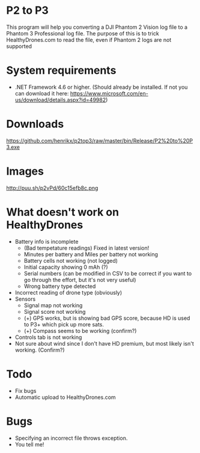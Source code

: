 # P2 to P3

This program will help you converting a DJI Phantom 2 Vision log file to a Phantom 3 Professional log file. The purpose of this
is to trick HealthyDrones.com to read the file, even if Phantom 2 logs are not supported

# System requirements
* .NET Framework 4.6 or higher. (Should already be installed.
If not you can download it here: https://www.microsoft.com/en-us/download/details.aspx?id=49982)

# Downloads
https://github.com/henrikx/p2top3/raw/master/bin/Release/P2%20to%20P3.exe

# Images
http://puu.sh/p2vPd/60c15efb8c.png

# What doesn't work on HealthyDrones
* Battery info is incomplete
  - (Bad tempetature readings) Fixed in latest version!
  - Minutes per battery and Miles per battery not working
  - Battery cells not working (not logged)
  - Initial capacity showing 0 mAh (?)
  - Serial numbers (can be modified in CSV to be correct if you want to go through the effort, but it's not very useful)
  - Wrong battery type detected
* Incorrect reading of drone type (obviously)
* Sensors
  - Signal map not working
  - Signal score not working
  - (+) GPS works, but is showing bad GPS score, because HD is used to P3+ which pick up more sats.
  - (+) Compass seems to be working (confirm?)
* Controls tab is not working
* Not sure about wind since I don't have HD premium, but most likely isn't working. (Confirm?)

# Todo
* Fix bugs
* Automatic upload to HealthyDrones.com

# Bugs
* Specifying an incorrect file throws exception.
* You tell me!
